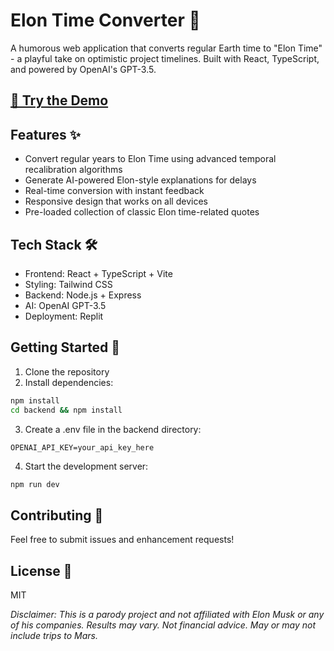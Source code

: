 # Elon Time Converter 🚀

A humorous web application that converts regular Earth time to "Elon Time" - a playful take on optimistic project timelines. Built with React, TypeScript, and powered by OpenAI's GPT-3.5.

## [🔗 Try the Demo](https://elon-time-converter.replit.app)

## Features ✨

- Convert regular years to Elon Time using advanced temporal recalibration algorithms
- Generate AI-powered Elon-style explanations for delays
- Real-time conversion with instant feedback
- Responsive design that works on all devices
- Pre-loaded collection of classic Elon time-related quotes

## Tech Stack 🛠

- Frontend: React + TypeScript + Vite
- Styling: Tailwind CSS
- Backend: Node.js + Express
- AI: OpenAI GPT-3.5
- Deployment: Replit

## Getting Started 🚀

1. Clone the repository
2. Install dependencies:
```bash
npm install
cd backend && npm install
```
3. Create a .env file in the backend directory:
```
OPENAI_API_KEY=your_api_key_here
```
4. Start the development server:
```bash
npm run dev
```

## Contributing 🤝
Feel free to submit issues and enhancement requests!

## License 📝
MIT

_Disclaimer: This is a parody project and not affiliated with Elon Musk or any of his companies. Results may vary. Not financial advice. May or may not include trips to Mars._

